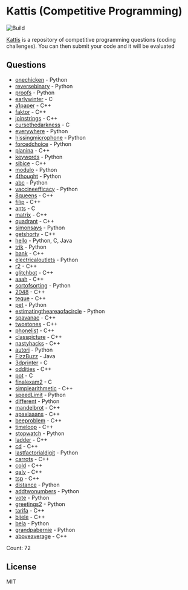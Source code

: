 # Kattis (Competitive Programming)

![Build](https://github.com/Zeyu-Li/kattis_solutions/workflows/Generate%20MD/badge.svg)

[Kattis](https://open.kattis.com/) is a repository of competitive programming questions (coding challenges). You can then submit your code and it will be evaluated



## Questions 
* [onechicken](https://open.kattis.com/problems/onechicken) - Python 
* [reversebinary](https://open.kattis.com/problems/reversebinary) - Python 
* [proofs](https://open.kattis.com/problems/proofs) - Python 
* [earlywinter](https://open.kattis.com/problems/earlywinter) - C 
* [a1paper](https://open.kattis.com/problems/a1paper) - C++ 
* [faktor](https://open.kattis.com/problems/faktor) - C++ 
* [joinstrings](https://open.kattis.com/problems/joinstrings) - C++ 
* [cursethedarkness](https://open.kattis.com/problems/cursethedarkness) - C 
* [everywhere](https://open.kattis.com/problems/everywhere) - Python 
* [hissingmicrophone](https://open.kattis.com/problems/hissingmicrophone) - Python 
* [forcedchoice](https://open.kattis.com/problems/forcedchoice) - Python 
* [planina](https://open.kattis.com/problems/planina) - C++ 
* [keywords](https://open.kattis.com/problems/keywords) - Python 
* [sibice](https://open.kattis.com/problems/sibice) - C++ 
* [modulo](https://open.kattis.com/problems/modulo) - Python 
* [4thought](https://open.kattis.com/problems/4thought) - Python 
* [abc](https://open.kattis.com/problems/abc) - Python 
* [vaccineefficacy](https://open.kattis.com/problems/vaccineefficacy) - Python 
* [8queens](https://open.kattis.com/problems/8queens) - C++ 
* [filip](https://open.kattis.com/problems/filip) - C++ 
* [ants](https://open.kattis.com/problems/ants) - C 
* [matrix](https://open.kattis.com/problems/matrix) - C++ 
* [quadrant](https://open.kattis.com/problems/quadrant) - C++ 
* [simonsays](https://open.kattis.com/problems/simonsays) - Python 
* [getshorty](https://open.kattis.com/problems/getshorty) - C++ 
* [hello](https://open.kattis.com/problems/hello) - Python, C, Java 
* [trik](https://open.kattis.com/problems/trik) - Python 
* [bank](https://open.kattis.com/problems/bank) - C++ 
* [electricaloutlets](https://open.kattis.com/problems/electricaloutlets) - Python 
* [r2](https://open.kattis.com/problems/r2) - C++ 
* [glitchbot](https://open.kattis.com/problems/glitchbot) - C++ 
* [aaah](https://open.kattis.com/problems/aaah) - C++ 
* [sortofsorting](https://open.kattis.com/problems/sortofsorting) - Python 
* [2048](https://open.kattis.com/problems/2048) - C++ 
* [teque](https://open.kattis.com/problems/teque) - C++ 
* [pet](https://open.kattis.com/problems/pet) - Python 
* [estimatingtheareaofacircle](https://open.kattis.com/problems/estimatingtheareaofacircle) - Python 
* [spavanac](https://open.kattis.com/problems/spavanac) - C++ 
* [twostones](https://open.kattis.com/problems/twostones) - C++ 
* [phonelist](https://open.kattis.com/problems/phonelist) - C++ 
* [classpicture](https://open.kattis.com/problems/classpicture) - C++ 
* [nastyhacks](https://open.kattis.com/problems/nastyhacks) - C++ 
* [autori](https://open.kattis.com/problems/autori) - Python 
* [FizzBuzz](https://open.kattis.com/problems/FizzBuzz) - Java 
* [3dprinter](https://open.kattis.com/problems/3dprinter) - C 
* [oddities](https://open.kattis.com/problems/oddities) - C++ 
* [pot](https://open.kattis.com/problems/pot) - C 
* [finalexam2](https://open.kattis.com/problems/finalexam2) - C 
* [simplearithmetic](https://open.kattis.com/problems/simplearithmetic) - C++ 
* [speedLimit](https://open.kattis.com/problems/speedLimit) - Python 
* [different](https://open.kattis.com/problems/different) - Python 
* [mandelbrot](https://open.kattis.com/problems/mandelbrot) - C++ 
* [apaxiaaans](https://open.kattis.com/problems/apaxiaaans) - C++ 
* [beeproblem](https://open.kattis.com/problems/beeproblem) - C++ 
* [timeloop](https://open.kattis.com/problems/timeloop) - C++ 
* [stopwatch](https://open.kattis.com/problems/stopwatch) - Python 
* [ladder](https://open.kattis.com/problems/ladder) - C++ 
* [cd](https://open.kattis.com/problems/cd) - C++ 
* [lastfactorialdigit](https://open.kattis.com/problems/lastfactorialdigit) - Python 
* [carrots](https://open.kattis.com/problems/carrots) - C++ 
* [cold](https://open.kattis.com/problems/cold) - C++ 
* [qaly](https://open.kattis.com/problems/qaly) - C++ 
* [tsp](https://open.kattis.com/problems/tsp) - C++ 
* [distance](https://open.kattis.com/problems/distance) - Python 
* [addtwonumbers](https://open.kattis.com/problems/addtwonumbers) - Python 
* [vote](https://open.kattis.com/problems/vote) - Python 
* [greetings2](https://open.kattis.com/problems/greetings2) - Python 
* [tarifa](https://open.kattis.com/problems/tarifa) - C++ 
* [bijele](https://open.kattis.com/problems/bijele) - C++ 
* [bela](https://open.kattis.com/problems/bela) - Python 
* [grandpabernie](https://open.kattis.com/problems/grandpabernie) - Python 
* [aboveaverage](https://open.kattis.com/problems/aboveaverage) - C++ 

Count: 72


## License

MIT